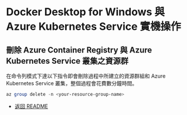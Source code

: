 # Docker Desktop for Windows 與 Azure Kubernetes Service 實機操作

## 刪除 Azure Container Registry 與 Azure Kubernetes Service 叢集之資源群

在命令列模式下達以下指令即會刪除過程中所建立的資源群組和 Azure Kubernetes Service 叢集，整個過程會花費數分鐘時間。

```powershell
az group delete -n <your-resource-group-name>
```

* [返回 README](README.md)